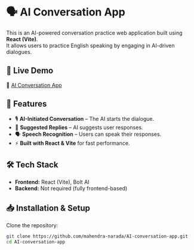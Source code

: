 # 🗣️ AI Conversation App  

This is an AI-powered conversation practice web application built using **React (Vite)**.  
It allows users to practice English speaking by engaging in AI-driven dialogues.  

## 🚀 Live Demo  
🔗 [AI Conversation App](https://mahendra-narada.github.io/AI-conversation-app/)  

## 📌 Features  
- 🎙️ **AI-Initiated Conversation** – The AI starts the dialogue.  
- 💬 **Suggested Replies** – AI suggests user responses.  
- 🗣️ **Speech Recognition** – Users can speak their responses.  
- ⚡ **Built with React & Vite** for fast performance.  

## 🛠️ Tech Stack  
- **Frontend:** React (Vite), Bolt AI  
- **Backend:** Not required (fully frontend-based)  

## 📥 Installation & Setup  
Clone the repository:  
```sh
git clone https://github.com/mahendra-narada/AI-conversation-app.git
cd AI-conversation-app
